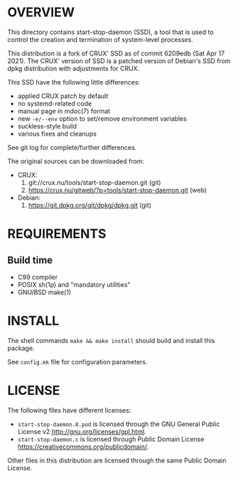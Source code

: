 OVERVIEW
========

This directory contains start-stop-daemon (SSD), a tool that is used to control
the creation and termination of system-level processes.

This distribution is a fork of CRUX' SSD as of commit 6209edb (Sat Apr 17
2021).  The CRUX' version of SSD is a patched version of Debian's SSD from dpkg
distribution with adjustments for CRUX.

This SSD have the following little differences:

- applied CRUX patch by default
- no systemd-related code
- manual page in mdoc(7) format
- new `-e/--env` option to set/remove environment variables
- suckless-style build
- various fixes and cleanups

See git log for complete/further differences.

The original sources can be downloaded from:
- CRUX:
  1. git://crux.nu/tools/start-stop-daemon.git             (git)
  2. https://crux.nu/gitweb/?p=tools/start-stop-daemon.git (web)
- Debian:
  1. https://git.dpkg.org/git/dpkg/dpkg.git                (git)


REQUIREMENTS
============

Build time
----------
- C99 compiler
- POSIX sh(1p) and "mandatory utilities"
- GNU/BSD make(1)


INSTALL
=======

The shell commands `make && make install` should build and install this
package.

See `config.mk` file for configuration parameters.


LICENSE
=======

The following files have different licenses:
- `start-stop-daemon.8.pod` is licensed through the GNU General
  Public License v2 <http://gnu.org/licenses/gpl.html>.
- `start-stop-daemon.c` is licensed through Public Domain
  License <https://creativecommons.org/publicdomain/>.

Other files in this distribution are licensed through the same Public Domain
License.
